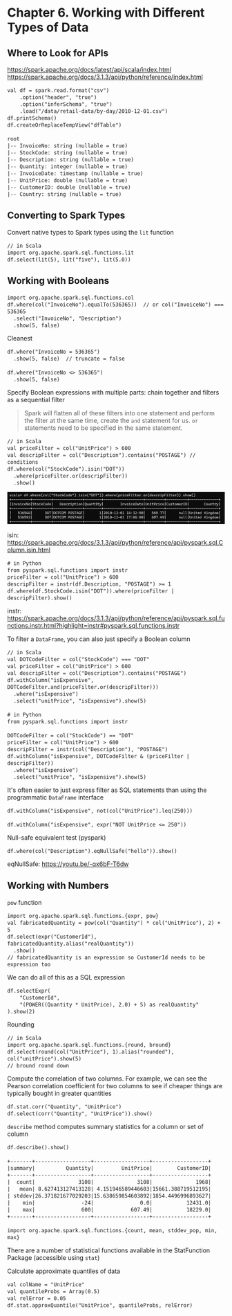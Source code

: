 # Chapter 6. Working with Different Types of Data

## Where to Look for APIs

https://spark.apache.org/docs/latest/api/scala/index.html
https://spark.apache.org/docs/3.1.3/api/python/reference/index.html

    val df = spark.read.format("csv")
        .option("header", "true")
        .option("inferSchema", "true")
        .load("/data/retail-data/by-day/2010-12-01.csv")
    df.printSchema()
    df.createOrReplaceTempView("dfTable")

    root
    |-- InvoiceNo: string (nullable = true)
    |-- StockCode: string (nullable = true)
    |-- Description: string (nullable = true)
    |-- Quantity: integer (nullable = true)
    |-- InvoiceDate: timestamp (nullable = true)
    |-- UnitPrice: double (nullable = true)
    |-- CustomerID: double (nullable = true)
    |-- Country: string (nullable = true)

## Converting to Spark Types

Convert native types to Spark types using the `lit` function

    // in Scala
    import org.apache.spark.sql.functions.lit
    df.select(lit(5), lit("five"), lit(5.0))

## Working with Booleans

    import org.apache.spark.sql.functions.col
    df.where(col("InvoiceNo").equalTo(536365))  // or col("InvoiceNo") === 536365
      .select("InvoiceNo", "Description")
      .show(5, false)

Cleanest

    df.where("InvoiceNo = 536365")
      .show(5, false)  // truncate = false

    df.where("InvoiceNo <> 536365")
      .show(5, false)

Specify Boolean expressions with multiple parts: chain together and filters as a sequential filter

> Spark will flatten all of these filters into one statement and perform the filter at the same time, create the `and`
> statement for us. `or` statements need to be specified in the same statement.

    // in Scala
    val priceFilter = col("UnitPrice") > 600
    val descripFilter = col("Description").contains("POSTAGE") // conditions
    df.where(col("StockCode").isin("DOT"))
      .where(priceFilter.or(descripFilter))
      .show()

![boolean example.png](boolean%20example.png)

isin: https://spark.apache.org/docs/3.1.3/api/python/reference/api/pyspark.sql.Column.isin.html

    # in Python
    from pyspark.sql.functions import instr
    priceFilter = col("UnitPrice") > 600
    descripFilter = instr(df.Description, "POSTAGE") >= 1
    df.where(df.StockCode.isin("DOT")).where(priceFilter | descripFilter).show()

instr: https://spark.apache.org/docs/3.1.3/api/python/reference/api/pyspark.sql.functions.instr.html?highlight=instr#pyspark.sql.functions.instr

To filter a `DataFrame`, you can also just specify a Boolean column

    // in Scala
    val DOTCodeFilter = col("StockCode") === "DOT"
    val priceFilter = col("UnitPrice") > 600
    val descripFilter = col("Description").contains("POSTAGE")
    df.withColumn("isExpensive", DOTCodeFilter.and(priceFilter.or(descripFilter)))
      .where("isExpensive")
      .select("unitPrice", "isExpensive").show(5)

    # in Python
    from pyspark.sql.functions import instr    

    DOTCodeFilter = col("StockCode") == "DOT"
    priceFilter = col("UnitPrice") > 600
    descripFilter = instr(col("Description"), "POSTAGE")
    df.withColumn("isExpensive", DOTCodeFilter & (priceFilter | descripFilter))
      .where("isExpensive")
      .select("unitPrice", "isExpensive").show(5)

It's often easier to just express filter as SQL statements than using the programmatic `DataFrame` interface

    df.withColumn("isExpensive", not(col("UnitPrice").leq(250)))

    df.withColumn("isExpensive", expr("NOT UnitPrice <= 250"))

Null-safe equivalent test (pyspark)

    df.where(col("Description").eqNullSafe("hello")).show()

eqNullSafe: https://youtu.be/-qx6bF-T6dw

## Working with Numbers

`pow` function

    import org.apache.spark.sql.functions.{expr, pow}
    val fabricatedQuantity = pow(col("Quantity") * col("UnitPrice"), 2) + 5
    df.select(expr("CustomerId"), fabricatedQuantity.alias("realQuantity"))
      .show()
    // fabricatedQuantity is an expression so CustomerId needs to be expression too

We can do all of this as a SQL expression

    df.selectExpr(
        "CustomerId",
        "(POWER((Quantity * UnitPrice), 2.0) + 5) as realQuantity"
    ).show(2)

Rounding

    // in Scala
    import org.apache.spark.sql.functions.{round, bround}
    df.select(round(col("UnitPrice"), 1).alias("rounded"), col("unitPrice").show(5)
    // bround round down

Compute the correlation of two columns. For example, we can see the Pearson correlation coefficient for two columns to
see if cheaper things are typically bought in greater quantities

    df.stat.corr("Quantity", "UnitPrice")
    df.select(corr("Quantity", "UnitPrice")).show()

`describe` method computes summary statistics for a column or set of column

    df.describe().show()

    +-------+------------------+------------------+------------------+
    |summary|          Quantity|         UnitPrice|        CustomerID|
    +-------+------------------+------------------+------------------+
    |  count|              3108|              3108|              1968|
    |   mean| 8.627413127413128| 4.151946589446603|15661.388719512195|
    | stddev|26.371821677029203|15.638659854603892|1854.4496996893627|
    |    min|               -24|               0.0|           12431.0|
    |    max|               600|            607.49|           18229.0|
    +-------+------------------+------------------+------------------+

    import org.apache.spark.sql.functions.{count, mean, stddev_pop, min, max}

There are a number of statistical functions available in the StatFunction Package (accessible using `stat`)

Calculate approximate quantiles of data

    val colName = "UnitPrice"
    val quantileProbs = Array(0.5)
    val relError = 0.05
    df.stat.approxQuantile("UnitPrice", quantileProbs, relError)

